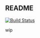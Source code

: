 ## README

[![Build Status](https://travis-ci.org/rahife/react-seed.svg?branch=master)](https://travis-ci.org/rahife/react-seed)

wip
